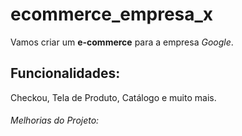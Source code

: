 # ecommerce_empresa_x

Vamos criar um **e-commerce** para a empresa *Google*.

## Funcionalidades:

Checkou, Tela de Produto, Catálogo e muito mais.


###### Melhorias do Projeto: